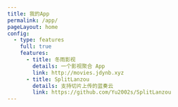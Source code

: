 ```yaml
---
title: 我的App
permalink: /app/
pageLayout: home
config:
  - type: features
    full: true
    features:
      - title: 冬雨影视
        details: 一个影视聚合 App
        link: http://movies.jdynb.xyz
      - title: SplitLanzou
        details: 支持切片上传的蓝奏云
        link: https://github.com/Yu2002s/SplitLanzou
---
```

